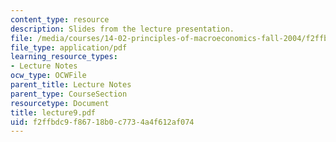 ```yaml
---
content_type: resource
description: Slides from the lecture presentation.
file: /media/courses/14-02-principles-of-macroeconomics-fall-2004/f2ffbdc9f86718b0c7734a4f612af074_lecture9.pdf
file_type: application/pdf
learning_resource_types:
- Lecture Notes
ocw_type: OCWFile
parent_title: Lecture Notes
parent_type: CourseSection
resourcetype: Document
title: lecture9.pdf
uid: f2ffbdc9-f867-18b0-c773-4a4f612af074
---
```


